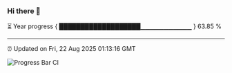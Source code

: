 ### Hi there 👋

⏳ Year progress { ███████████████████▁▁▁▁▁▁▁▁▁▁▁ } 63.85 %

---

⏰ Updated on Fri, 22 Aug 2025 01:13:16 GMT

![Progress Bar CI](https://github.com/liununu/liununu/workflows/Progress%20Bar%20CI/badge.svg)
